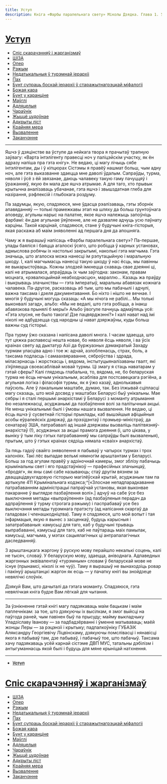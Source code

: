 ```yaml
---
title: Уступ
description: Кніга «Фарбы паралельнага свету» Міколы Дзядка. Глава 1. Уступ
---
```


# [Уступ](./1.md)
- [Спіс скарачэнняў і жарганізмаў](./2.md)
- [ШІЗА](./3.md)
- [Опер](./4.md)
- [Рэжым](./5.md)
- [Недатыкальныя ў турэмнай іерархіі](./6.md)
- [Пах](./7.md)
- [Бунт супраць боскай іерархіі ў старажытнагрэцкай міфалогіі](./8.md)
- [Божая кара](./9.md)
- [Бунт у каранціне](./10.md)
- [Маўглі](./11.md)
- [Адляцелыя](./12.md)
- [Чараўнік](./13.md)
- [Жыццё цудоўнае](./14.md)
- [Адкрыты ліст](./15.md)
- [Крайняя мера](./16.md)
- [Вызваленне](./17.md)
- [Заканчэнне](./18.md)

---

Яшчэ ў дзяцінстве ва ўступе да нейкага твора я прачытаў трапную заўвагу: «Варта інтэлігенту правесці ноч у паліцэйскім участку, як ён адразу напіша пра гэта кнігу». Не ведаю, ці магу лічыць сябе інтэлігентам, ды і ў кіпцюрах Сістэмы я правёў нашмат больш, чым адну ноч, але гэта выказванне здаецца мне даволі ўдалым. Сапраўды, турма, няволя і ўсё з ёй звязанае, даюць чалавеку такую гаму пачуццяў і ўражанняў, якую ён мала дзе яшчэ атрымае. А для таго, хто прывык крытычна аналізаваць убачанае, гэта яшчэ і звышздатная глеба для назірання, рэфлексій і глыбокага роздуму.

Па задумцы, якую, спадзяюся, мне ўдасца рэалізаваць, гэты зборнік апавяданняў — толькі прамежкавы этап на шляху да больш грунтоўнага аповеду, агульны нарыс на палатне, якое яшчэ належыць запоўніць фарбамі: ён дае агульнае ўяўленне, але не дазваляе адчуць усю паўнату карціны. Такой карцінай, спадзяюся, стане ў будучыні кніга-гісторыя, якая раскажа аб маім зняволенні ад першага дня да апошняга.

Чаму ж я вырашыў напісаць «Фарбы паралельнага свету»? Па-першае, улады баяліся і баяцца агалоскі ўсяго, што робіцца ў карных установах, адмыслова робячы іх настолькі закрытымі, наколькі гэта магчыма. Гэта значыць, што агалоска можа нанесці ім рэпутацыйную і маральную шкоду. І, калі магчымасць нанесці такую шкоду ў нас ёсць, мы павінны яе выкарыстоўваць. Кожны злодзей імкнецца схаваць свае дзеянні ці, калі не атрымалася, апраўдаць іх чым заўгодна: законам, правам моцнага, «рэвалюцыйнай неабходнасцю», мараллю… Казаць жа праўду і выкрываць злачынствы — гэта імператыў, маральны абавязак кожнага чалавека. Па-другое, расказваць аб тым, што мы пабачылі і адчулі, важна таксама і дзеля дакументавання. Бо ніхто і нішто не вечнае. І многія ў будучыні могуць сказаць: «А мы нічога не рабілі… Мы толькі выконвалі загад», альбо: «Мы не ведалі, што гэта робіцца, а інакш абавязкова прынялі б меры\!» Альбо ўвогуле пачнуць адмаўляць усё: «Гэта хлусня, не было такога\! Дзе пацвярджэнні?» І калі нават над імі ніколі не адбудзецца суд народны ці нават дзяржаўны, куды больш важны суд гісторыі.

Пра турму ўжо сказана і напісана даволі многа. І часам здаецца, што тут цяжка распавесці нешта новае, бо няволя ёсць няволя, і ва ўсіх краінах свету ад дыктатур Азіі да буржуазных дэмакратый Захаду турмам уласціва адно і тое ж: адчай, азлобленасць, страх, боль, а таксама подласць і самаахвяраванне, сяброўства і здрада, міласэрнасць і жорсткасць і, вядома, інстытуцыяналізаваны гвалт, які з’яўляецца своеасаблівай мовай турмы. Ці змагу я стаць наватарам у гэтай сферы? Калі глядзець глабальна, то, вядома, не, бо беларуская турма не ёсць нечым унікальным, асабліва для постсавецкага рэгіёна, а агульная логіка і філасофія турмы, як я ўжо казаў, аднолькавыя паўсюль. Але ў лакальным маштабе, думаю, так. Без ілжывай сціпласці магу сказаць, што мой досвед у маштабах Беларусі быў унікальны. Мае сябры і я сталі першымі анархістамі ў Беларусі з моманту атрымання ёю незалежнасці, асуджанымі да пазбаўлення волі за палітычныя акцыі. Не менш унікальнымі былі і ўмовы нашага вызвалення. Не ведаю, ці ёсць яшчэ ў сусветнай гісторыі прыклады, каб вышэйшыя афіцыйныя асобы еўрапейскіх дзяржаў, да прэзідэнтаў і прэмьер-міністраў, да сенатараў ЗША, патрабавалі ад іншай дзяржавы вызваліць палітвязняў-анархістаў \(\!\), асуджаных за акцыі прамога дзеяння \(і, што цікава, у выніку ў тым ліку гэтых патрабаванняў мы сапраўды былі вызваленыя\), прытым, што ў гэтых краінах сядзіць нямала «сваіх» анархістаў.

За пяць гадоў свайго зняволення я пабываў у чатырох турмах і трох калоніях. Такі лёс выпадае вельмі нямногім арыштантам у Беларусі. Больш за год агулам правёў у адзіночнай камеры, змог зблізу пабачыць крымінальны свет і яго прадстаўнікоў — прафесійных злачынцаў, «бродяг», як яны самі сабе называюць; стаў другім вязнем за дваццацідвухгадовую гісторыю магілёўскай крытай, асуджаным там па артыкуле 411 Крымінальнага кодэкса;^[«Злоснае непадпарадкаванне патрабаванням адміністрацыі папраўчай установы, якая выконвае пакаранне ў выглядзе пазбаўлення волі».] адчуў на сабе ўсе без выключэння метады «выпраўлення» \(ад пазбаўленыя перадач да адпраўлення ў турму строгага рэжыму\) і паспрабаваў усе без выключэння метады турэмнага пратэсту \(ад напісання скаргаў да галадовак і членашкодніцтва\). Таму я спадзяюся, што мой вопыт і тая інфармацыя, якую я вынес з засценкаў, будуць карысныя і запатрабаваныя: камусьці для таго, каб у будучыні трываць выпрабаванні, камусьці для таго, каб не паўтараць маіх памылак, камусьці, магчыма, у мэтах сацыялагічных ці антрапалагічных даследванняў.

З арыштанцкага жаргону ў рускую мову перайшло некалькі соцень, калі не тысяч, словаў. У беларускую мову, здаецца, аніводнага. Адпаведных жаргонных эквівалентаў «турэмным» словам ў беларускай мове не існуе \(прынамсі, ніколі іх не чуў\). Таму я вырашыў не вынаходзіць ровар і пакінуў арыштанцкі жаргон як есць — у пачатку кнігі вы знойдзеце невялічкі слоўнік.

Дзякуй Вам, што дачыталі да гэтага моманту. Спадзяюся, гэта невялічкая кніга будзе Вам лёгкай для чытання.


--- 


За ўзнікненне гэтай кнігі магу падзякаваць маім бацькам і маім паплечнікам: за тое, што дзякуючы іх высілкам, я змог выйсці на паўгода раней, чым павінен быў па прысуду; майму выкладчыку Уладзіславу Іванову — за падбадзёрванні і ўменне матываваць; маёй жонцы Леры — за рэцэнзіі і крытыку; падпалкоўніку ГУБАЗіК Аляксандру Георгіевічу Ліцвінскаму, дзякуючы помслівасці і нянавісці якога я пабываў там, дзе пабываў, і пабачыў тое, што пабачыў. Таксама хачу падзякаваць усёй карнай сістэме ДВП МУС, татальны дэбілізм і антыгуманнасць якой былі і будуць для мяне крыніцай натхнення.



---

- ~~[Уступ](./1.md)~~
# [Спіс скарачэнняў і жарганізмаў](./2.md)
- [ШІЗА](./3.md)
- [Опер](./4.md)
- [Рэжым](./5.md)
- [Недатыкальныя ў турэмнай іерархіі](./6.md)
- [Пах](./7.md)
- [Бунт супраць боскай іерархіі ў старажытнагрэцкай міфалогіі](./8.md)
- [Божая кара](./9.md)
- [Бунт у каранціне](./10.md)
- [Маўглі](./11.md)
- [Адляцелыя](./12.md)
- [Чараўнік](./13.md)
- [Жыццё цудоўнае](./14.md)
- [Адкрыты ліст](./15.md)
- [Крайняя мера](./16.md)
- [Вызваленне](./17.md)
- [Заканчэнне](./18.md)
